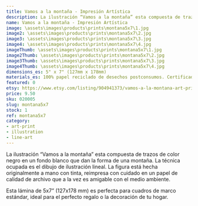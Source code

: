 ```yaml
---
title: Vamos a la montaña - Impresión Artística
description: La ilustración “Vamos a la montaña” esta compuesta de trazos de color negro en un fondo blanco que dan la forma de una montaña. Hecha originalmente a mano con tinta, reimpresa con cuidado en un papel de calidad de archivo que a la vez es amigable con el medio ambiente.
name: Vamos a la montaña - Impresión Artística
image: \assets\images\products\prints\montana5x7\1.jpg
image2: \assets\images\products\prints\montana5x7\2.jpg
image3: \assets\images\products\prints\montana5x7\3.jpg
image4: \assets\images\products\prints\montana5x7\4.jpg
imageThumb: \assets\images\products\prints\montana5x7\1.jpg
image2Thumb: \assets\images\products\prints\montana5x7\2.jpg
image3Thumb: \assets\images\products\prints\montana5x7\3.jpg
image4Thumb: \assets\images\products\prints\montana5x7\4.jpg
dimensions_es: 5" x 7" (127mm x 178mm)
materials_es: 100% papel reciclado de desechos postconsumos. Certificado FSC.
featured: 0
etsy: https://www.etsy.com/listing/904941373/vamos-a-la-montana-art-print-hand
price: 9.50
sku: 020005
slug: montana5x7
stock: 1
ref: montana5x7
category:
- art-print
- illustration
- line-art
---
```

La ilustración “Vamos a la montaña” esta compuesta de trazos de color negro en un fondo blanco que dan la forma de una montaña. La técnica ocupada es el dibujo de ilustración lineal. La figura está hecha originalmente a mano con tinta, reimpresa con cuidado en un papel de calidad de archivo que a la vez es amigable con el medio ambiente.

Esta lámina de 5x7” (127x178 mm) es perfecta para cuadros de marco estándar, ideal para el perfecto regalo o la decoración de tu hogar.

